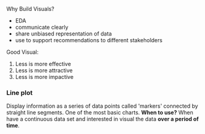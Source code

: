 Why Build Visuals?

- EDA
- communicate clearly
- share unbiased representation of data
- use to support recommendations to different stakeholders

Good Visual: 

1. Less is more effective
2. Less is more attractive
3. Less is more impactive

### Line plot
Display information as a series of data points called 'markers' connected by straight line segments.
One of the most basic charts.
**When to use?**
When have a continuous data set and interested in visual the data **over a period of time**.

